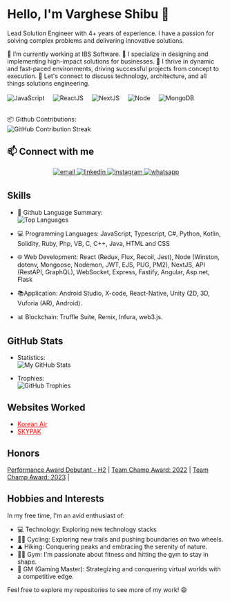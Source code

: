 # Hello, I'm Varghese Shibu 👋

Lead Solution Engineer with 4+ years of experience.  I have a passion for solving complex problems and delivering innovative solutions.

🔭 I’m currently working at IBS Software.
🔧 I specialize in designing and implementing high-impact solutions for businesses.
🚀 I thrive in dynamic and fast-paced environments, driving successful projects from concept to execution.
💬 Let's connect to discuss technology, architecture, and all things solutions engineering.<br>
   <br>![JavaScript](https://img.shields.io/badge/JavaScript-Expert-yellow.svg) &nbsp;&nbsp;&nbsp; ![ReactJS](https://img.shields.io/badge/ReactJS-Expert-yellow.svg) &nbsp;&nbsp;&nbsp; ![NextJS](https://img.shields.io/badge/NextJS-Expert-yellow.svg) &nbsp;&nbsp;&nbsp; ![Node](https://img.shields.io/badge/Node-Expert-yellow.svg) &nbsp;&nbsp;&nbsp; ![MongoDB](https://img.shields.io/badge/MongoDB-Expert-yellow.svg)<br>

   <br>📦 Github Contributions:<br>
![GitHub Contribution Streak](https://github-readme-streak-stats.herokuapp.com/?user=thevargheseshibu)<br>

## 📫 Connect with me  
<div align="center">
  <a href="mailto:thevargheseshibu@gmail.com" target="_blank">
    <img src="https://img.shields.io/badge/email-%2324292e.svg?&style=for-the-badge&logo=github&logoColor=white" alt="email" style="margin-bottom: 5px;" />
  </a>
  <a href="https://www.linkedin.com/in/thevargheseshibu/" target="_blank">
    <img src="https://img.shields.io/badge/linkedin-%231E77B5.svg?&style=for-the-badge&logo=linkedin&logoColor=white" alt="linkedin" style="margin-bottom: 5px;" />
  </a>
  <a href="https://www.instagram.com/thevargiz/" target="_blank">
    <img src="https://img.shields.io/badge/instagram-%23000000.svg?&style=for-the-badge&logo=instagram&logoColor=white" alt="instagram" style="margin-bottom: 5px;" />
  </a>
  <a href="https://wa.me/9496229341" target="_blank">
    <img src="https://img.shields.io/badge/whatsapp-%2325D366.svg?&style=for-the-badge&logo=whatsapp&logoColor=white" alt="whatsapp" style="margin-bottom: 5px;" />
  </a>
</div>

## Skills

- 🐙 Github Language Summary:<br>
  ![Top Languages](https://github-readme-stats.vercel.app/api/top-langs/?username=thevargheseshibu&layout=compact)

- 💻 Programming Languages: JavaScript, Typescript, C#, Python, Kotlin, Solidity, Ruby, Php, VB, C, C++, Java, HTML and CSS

- 🌐 Web Development:  React (Redux, Flux, Recoil, Jest), Node (Winston, dotenv, Mongoose, Nodemon,
JWT, EJS, PUG, PM2), NextJS, API (RestAPI, GraphQL), WebSocket, Express, Fastify, Angular, Asp.net, Flask

 
- 📚Application: Android Studio, X-code, React-Native, Unity (2D, 3D, Vuforia (AR), Android).

- 📊 Blockchain: Truffle Suite, Remix, Infura, web3.js.
  

## GitHub Stats


- Statistics:<br>
![My GitHub Stats](https://github-readme-stats.vercel.app/api?username=thevargheseshibu&show_icons=true&theme=dark)

- Trophies:<br>
![GitHub Trophies](https://github-profile-trophy.vercel.app/?username=thevargheseshibu)



## Websites Worked

- <a href="https://www.skypaktours.co.jp/" style="color: red;">Korean Air</a>
- <a href="https://www.skypaktours.co.jp/" style="color: red;">SKYPAK</a>

## Honors

[ Performance Award Debutant - H2](https://drive.google.com/file/d/1n-uiey-0r-_txi_yuLKCagQ0ZB1OeEFh/view?usp=sharing) |
[Team Champ Award: 2022](https://drive.google.com/file/d/19m6AWQggTwq5oPS4yAQWpjv40BNbv-Eq/view?usp=sharing) |
[Team Champ Award: 2023](https://drive.google.com/file/d/19v87LIFcW1PRkSiCGfcHMXgmoSP-MFqx/view?usp=sharing) |


## Hobbies and Interests

In my free time, I'm an avid enthusiast of:
- 💻 Technology: Exploring new technology stacks
- 🚴‍♂️ Cycling: Exploring new trails and pushing boundaries on two wheels.
- ⛰️ Hiking: Conquering peaks and embracing the serenity of nature.
- 🏋️‍♂️ Gym: I'm passionate about fitness and hitting the gym to stay in shape.
- 🎲 GM (Gaming Master): Strategizing and conquering virtual worlds with a competitive edge.


Feel free to explore my repositories to see more of my work! 😄
